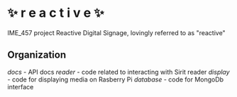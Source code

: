 # :sparkles: r e a c t i v e :sparkles:
IME_457 project Reactive Digital Signage, lovingly referred to as "reactive"
## Organization
*docs* -  API docs
*reader* - code related to interacting with Sirit reader
*display* - code for displaying media on Rasberry Pi
*database* - code for MongoDb interface
